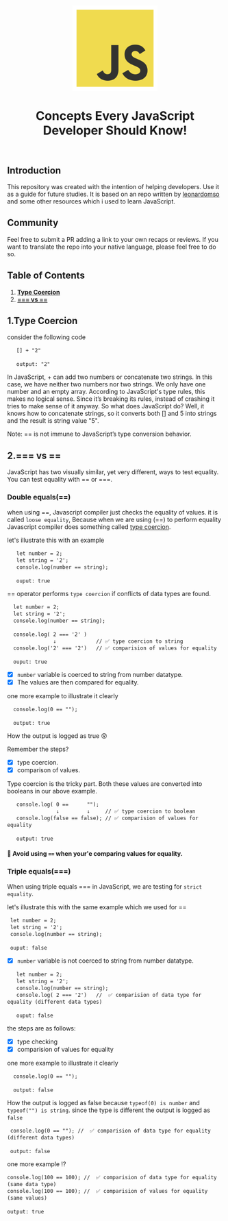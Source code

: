 ﻿<h1 align="center">
<br>
  <a href="https://github.com/leonardomso/33"><img src="https://github.com/harishsambasivam/JSconcepts/blob/master/JavaScript-logo.png" alt="Concepts Every JS Developer Should Know" width=200"></a>
  <br>
    <br>
     Concepts Every JavaScript Developer Should Know!
  <br><br>
</h1>


## Introduction

This repository was created with the intention of helping developers. Use it as a guide for future studies. It is based on an repo written by [leonardomso](https://github.com/leonardomso/33-js-concepts) and some other resources which i used to learn JavaScript.

## Community
Feel free to submit a PR adding a link to your own recaps or reviews. If you want to translate the repo into your native language, please feel free to do so.

## Table of Contents
1. **[Type Coercion](#1type-coercion)**
2. **[=== vs ==](#2-vs-)**

## 1.Type Coercion

consider the following code
```
   [] + "2"
   
   output: "2"
 ```
 
 In JavaScript, + can add two numbers or concatenate two strings. In this case, we have neither two numbers nor two strings. We only have one number and an empty array. According to JavaScript's type rules, this makes no logical sense. Since it’s breaking its rules, instead of crashing it tries to make sense of it anyway. So what does JavaScript do? Well, it knows how to concatenate strings, so it converts both [] and 5 into strings and the result is string value "5".
 
 Note: == is not immune to JavaScript’s type conversion behavior.

## 2.=== vs ==
JavaScript has two visually similar, yet very different, ways to test equality. You can test equality with == or ===.

### Double equals(==)

 when using ==, Javascript compiler just checks the equality of values. it is called `loose equality`, Because when we are using (==) to perform equality Javascript compiler does something called [type coercion](#1-type-coercion).
 
 let's illustrate this with an example
 
 ```
    let number = 2;
    let string = '2';
    console.log(number == string);
    
    ouput: true
 ```
 == operator performs `type coercion` if conflicts of data types are found.
 
  ```
    let number = 2;
    let string = '2';
    console.log(number == string);
    
    console.log( 2 === '2' )
                 ↓             // ✅ type coercion to string
    console.log('2' === '2')   // ✅ comparision of values for equality
    
    ouput: true
 ```
 -[x] `number` variable is coerced to string from number datatype.
 -[x] The values are then compared for equality.
 
 one more example to illustrate it clearly
 
 ```
   console.log(0 == "");
   
   output: true
 ```
 
 How the output is logged as true 😵
 
 Remember the steps?
 -[x] type coercion.
 -[x] comparison of values.
 
 Type coercion is the tricky part. Both these values are converted into booleans in our above example.
 
 ```
    console.log( 0 ==      "");
                 ↓         ↓     // ✅ type coercion to boolean
    console.log(false == false); // ✅ comparision of values for equality
    
    output: true
 ```
 
 #### 💩 Avoid using `==` when your'e comparing values for equality.
 
 ### Triple equals(===)
 When using triple equals === in JavaScript, we are testing for `strict equality`.
 
  let's illustrate this with the same example which we used for ==
  
   ```
    let number = 2;
    let string = '2';
    console.log(number == string);
    
    ouput: false
 ```
  - [x] `number` variable is not coerced to string from number datatype.
  
 ```
    let number = 2;
    let string = '2';
    console.log(number == string);
    console.log( 2 === '2')   //  ✅ comparision of data type for equality (different data types)
    
    ouput: false
 ```
 
 the steps are as follows:
 - [x] type checking
 - [x] comparision of values for equality
 
  one more example to illustrate it clearly
 
 ```
   console.log(0 == "");
   
   output: false
 ```
 
 How the output is logged as false because `typeof(0) is number` and `typeof("") is string`.
 since the type is different the output is logged as `false` 
 
  ```
   console.log(0 == ""); //  ✅ comparision of data type for equality  (different data types)
   
   output: false
 ```
 one more example !?
 
   ```
   console.log(100 == 100); //  ✅ comparision of data type for equality  (same data type)
   console.log(100 == 100); //  ✅ comparision of values for equality  (same values)
   
   output: true
 ```
 
 

